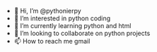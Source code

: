 - 👋 Hi, I’m @pythonierpy
- 👀 I’m interested in python coding
- 🌱 I’m currently learning python and html
- 💞️ I’m looking to collaborate on python projects
- 📫 How to reach me gmail

<!---
pythonierpy/pythonierpy is a ✨ special ✨ repository because its `README.md` (this file) appears on your GitHub profile.
You can click the Preview link to take a look at your changes.
--->
